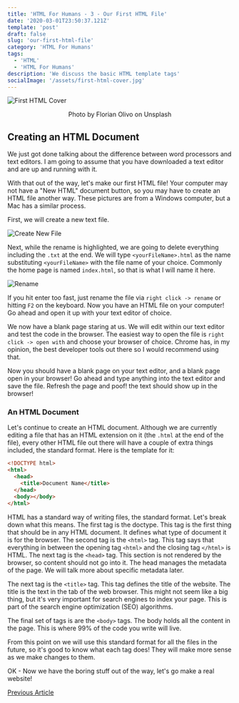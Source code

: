 ```yaml
---
title: 'HTML For Humans - 3 - Our First HTML File'
date: '2020-03-01T23:50:37.121Z'
template: 'post'
draft: false
slug: 'our-first-html-file'
category: 'HTML For Humans'
tags:
  - 'HTML'
  - 'HTML For Humans'
description: 'We discuss the basic HTML template tags'
socialImage: '/assets/first-html-cover.jpg'
---
```


![First HTML Cover](/assets/first-html-cover.jpg)

<center>Photo by Florian Olivo on Unsplash</center>

## Creating an HTML Document

We just got done talking about the difference between word processors and text editors. I am going to assume that you have downloaded a text editor and are up and running with it.

With that out of the way, let's make our first HTML file! Your computer may not have a "New HTML" document button, so you may have to create an HTML file another way. These pictures are from a Windows computer, but a Mac has a similar process.

First, we will create a new text file.

![Create New File](/assets/new-file.png)

Next, while the rename is highlighted, we are going to delete everything including the `.txt` at the end. We will type `<yourFileName>.html` as the name substituting `<yourFileName>` with the file name of your choice. Commonly the home page is named `index.html`, so that is what I will name it here.

![Rename](/assets/rename.png)

If you hit enter too fast, just rename the file via `right click -> rename` or hitting `F2` on the keyboard. Now you have an HTML file on your computer! Go ahead and open it up with your text editor of choice.

We now have a blank page staring at us. We will edit within our text editor and test the code in the browser. The easiest way to open the file is `right click -> open with` and choose your browser of choice. Chrome has, in my opinion, the best developer tools out there so I would recommend using that.

Now you should have a blank page on your text editor, and a blank page open in your browser! Go ahead and type anything into the text editor and save the file. Refresh the page and poof! the text should show up in the browser!

### An HTML Document

Let's continue to create an HTML document. Although we are currently editing a file that has an HTML extension on it (the `.html` at the end of the file), every other HTML file out there will have a couple of extra things included, the standard format. Here is the template for it:

```html
<!DOCTYPE html>
<html>
  <head>
    <title>Document Name</title>
  </head>
  <body></body>
</html>
```

HTML has a standard way of writing files, the standard format. Let's break down what this means. The first tag is the doctype. This tag is the first thing that should be in any HTML document. It defines what type of document it is for the browser. The second tag is the `<html>` tag. This tag says that everything in between the opening tag `<html>` and the closing tag `</html>` is HTML. The next tag is the `<head>` tag. This section is not rendered by the browser, so content should not go into it. The head manages the metadata of the page. We will talk more about specific metadata later.

The next tag is the `<title>` tag. This tag defines the title of the website. The title is the text in the tab of the web browser. This might not seem like a big thing, but it's very important for search engines to index your page. This is part of the search engine optimization (SEO) algorithms.

The final set of tags is are the `<body>` tags. The body holds all the content in the page. This is where 99% of the code you write will live.

From this point on we will use this standard format for all the files in the future, so it's good to know what each tag does! They will make more sense as we make changes to them.

OK - Now we have the boring stuff out of the way, let's go make a real website!

[Previous Article](/posts/html-for-humans/working-with-text-editors)
